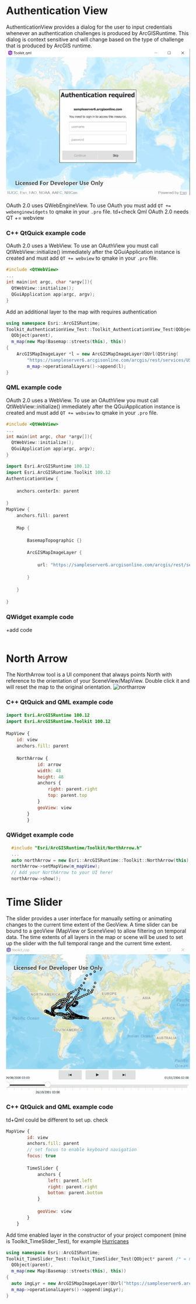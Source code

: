 # Authentication View
AuthenticationView provides a dialog for the user to input credentials whenever an authentication challenges is produced by ArcGISRuntime. This dialog is context sensitive and will change based on the type of challenge that is produced by ArcGIS runtime.
![authenticationview](authenticationview_qml.png)

OAuth 2.0 uses QWebEngineView. To use OAuth you must add ```QT += webenginewidgets``` to qmake in your ```.pro``` file.
td+check Qml OAuth 2.0 needs  QT += webview

### C++ QtQuick example code
OAuth 2.0 uses a WebView. To use an OAuthView you must call QtWebView::initialize() immediately after the QGuiApplication instance is created and must add ```QT += webview``` to qmake in your ```.pro``` file.
```c++
#include <QtWebView>
...
int main(int argc, char *argv[]){
  QtWebView::initialize();
  QGuiApplication app(argc, argv);
}
```

Add an additional layer to the map with requires authentication
```c++
using namespace Esri::ArcGISRuntime;
Toolkit_AuthenticationView_Test::Toolkit_AuthenticationView_Test(QObject* parent /* = nullptr */) :
  QObject(parent),
  m_map(new Map(Basemap::streets(this), this))
{
    ArcGISMapImageLayer *l = new ArcGISMapImageLayer(QUrl(QString(
        "https://sampleserver6.arcgisonline.com/arcgis/rest/services/USA_secure_user1/MapServer")));
        m_map->operationalLayers()->append(l);
}
```
### QML example code
OAuth 2.0 uses a WebView. To use an OAuthView you must call QtWebView::initialize() immediately after the QGuiApplication instance is created and must add ```QT += webview``` to qmake in your ```.pro``` file.

```c++
#include <QtWebView>
...
int main(int argc, char *argv[]){
  QtWebView::initialize();
  QGuiApplication app(argc, argv);
}
```
```c++
import Esri.ArcGISRuntime 100.12
import Esri.ArcGISRuntime.Toolkit 100.12
AuthenticationView {

    anchors.centerIn: parent

}
MapView {
    anchors.fill: parent
    
    Map {

        BasemapTopographic {}

        ArcGISMapImageLayer {

            url: "https://sampleserver6.arcgisonline.com/arcgis/rest/services/USA_secure_user1/MapServer"

        }

    }

}
```

### QWidget example code
+add code
```
```

# North Arrow
The NorthArrow tool is a UI component that always points North with reference to the orientation of your SceneView/MapView.
Double click it and will reset the map to the original orientation.
![northarrow](northarrow.gif)

### C++ QtQuick and QML example code
```qml
import Esri.ArcGISRuntime 100.12
import Esri.ArcGISRuntime.Toolkit 100.12

MapView {
    id: view
    anchors.fill: parent

    NorthArrow {
            id: arrow
            width: 48
            height: 48
            anchors {
                right: parent.right
                top: parent.top
            }
            geoView: view
        }
        }
```

### QWidget example code
```c++
  #include "Esri/ArcGISRuntime/Toolkit/NorthArrow.h"
  ...
  auto northArrow = new Esri::ArcGISRuntime::Toolkit::NorthArrow(this);
  northArrow->setMapView(m_mapView);
  // Add your NorthArrow to your UI here!
  northArrow->show();
```

# Time Slider
The slider provides a user interface for manually setting or animating changes to the current time extent of the GeoView.
A time slider can be bound to a geoView (MapView or SceneView) to allow filtering on temporal data. The time extents of all layers in the map or scene will be used to set up the slider with the full temporal range and the current time extent.
![timeslider](timeslider.gif)

### C++ QtQuick and QML example code
td+Qml could be different to set up. check
```qml
MapView {
        id: view
        anchors.fill: parent
        // set focus to enable keyboard navigation
        focus: true

        TimeSlider {
            anchors {
                left: parent.left
                right: parent.right
                bottom: parent.bottom
            }

            geoView: view
        }
    }
```
Add time enabled layer in the constructor of your project component (mine is Toolkit_TimeSlider_Test), for example [Hurricanes](https://sampleserver6.arcgisonline.com/arcgis/rest/services/Hurricanes/MapServer)
```c++
using namespace Esri::ArcGISRuntime;
Toolkit_TimeSlider_Test::Toolkit_TimeSlider_Test(QObject* parent /* = nullptr */) :
  QObject(parent),
  m_map(new Map(Basemap::streets(this), this))
{
  auto imgLyr = new ArcGISMapImageLayer(QUrl("https://sampleserver6.arcgisonline.com/arcgis/rest/services/Hurricanes/MapServer"), this);
  m_map->operationalLayers()->append(imgLyr);
}
```